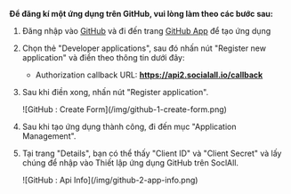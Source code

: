 __Để đăng kí một ứng dụng trên GitHub, vui lòng làm theo các bước sau:__

1. Đăng nhập vào [GitHub](https://github.com/) và đi đến trang [GitHub App](https://github.com/settings/applications) để tạo ứng dụng
2. Chọn thẻ "Developer applications", sau đó nhấn nút "Register new application" và điền theo thông tin dưới đây:
    * Authorization callback URL: __https://api2.socialall.io/callback__
3. Sau khi điền xong, nhấn nút "Register application".
    
    <div class="soclall-br"></div>
    ![GitHub : Create Form](/img/github-1-create-form.png)
    <div class="soclall-br"></div>
    
4. Sau khi tạo ứng dụng thành công, đi đến mục "Application Management".
5. Tại trang "Details", bạn có thể thấy "Client ID" và "Client Secret" và lấy chúng để nhập vào Thiết lập ứng dụng GitHub trên SoclAll.
    <div class="soclall-br"></div>
    ![GitHub : Api Info](/img/github-2-app-info.png)
    <div class="soclall-br"></div>